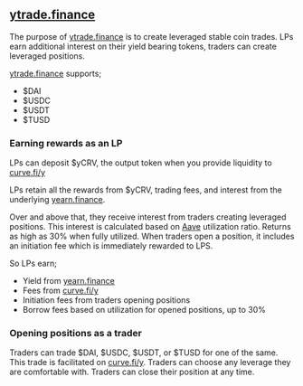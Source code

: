 ## [ytrade.finance](https://ytrade.finance)

The purpose of [ytrade.finance](https://ytrade.finance) is to create leveraged stable coin trades. LPs earn additional interest on their yield bearing tokens, traders can create leveraged positions.

[ytrade.finance](https://ytrade.finance) supports;

* $DAI
* $USDC
* $USDT
* $TUSD

### Earning rewards as an LP

LPs can deposit $yCRV, the output token when you provide liquidity to [curve.fi/y](https://curve.fi/y)

LPs retain all the rewards from $yCRV, trading fees, and interest from the underlying [yearn.finance](https://yearn.finance).

Over and above that, they receive interest from traders creating leveraged positions. This interest is calculated based on [Aave](https://aave.com) utilization ratio. Returns as high as 30% when fully utilized. When traders open a position, it includes an initiation fee which is immediately rewarded to LPS.

So LPs earn;

* Yield from [yearn.finance](https://yearn.finance)
* Fees from [curve.fi/y](https://curve.fi/y)
* Initiation fees from traders opening positions
* Borrow fees based on utilization for opened positions, up to 30%

### Opening positions as a trader

Traders can trade $DAI, $USDC, $USDT, or $TUSD for one of the same. This trade is facilitated on [curve.fi/y](https://curve.fi). Traders can choose any leverage they are comfortable with. Traders can close their position at any time.
